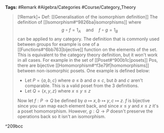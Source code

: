 **Tags:** #Remark #Algebra/Categories #Course/Category_Theory  

> [!Remark]+ Def: [[Generalisation of the isomorphism definition]]
> The definition of [[Isomorphism#^9826ba|isomorphisms]] where
> $$g\circ f=1_{A}\quad\text{and} \quad f\circ g=1_{B}$$
> can be applied to any category. The definition that is commonly used between groups for example is one of a [[Functions#^6bb763|bijective]] function on the elements of the set. This is equivalent to the category theory definition, but it won't work in all cases. For example in the set of [[Poset#^900b1c|posets]] $\text{Pos}$, there are bijective [[Homomorphism#^f3e79f|homomorphisms]] between non-isomorphic posets. 
> One example is defined below:
> - Let $P=\{a,b,c\}$ where $a\le b$ and $a\le c$, but $b$ and $c$ aren't comparable. This is a valid poset from the 3 definitions.
> - Let $Q=\{x,y,z\}$ where $x\le y\le z$
> 
> Now let $f:P\to Q$ be defined by $a\mapsto x,\,b\mapsto y,\,c \mapsto z$. $f$ is bijective since you can map each element back, and since $x\le y$ and $x\le z$ it's a poset homomorphism. However, $g:Q\to P$ doesn't preserve the operations back so it isn't an isomorphism.

^209bcc


